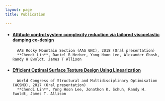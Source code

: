 ```yaml
---
layout: page
title: Publication

---
```

- #### [Attitude control system complexity reduction via tailored viscoelastic damping co-design](https://www.ideals.illinois.edu/handle/2142/106125)  
		AAS Rocky Mountain Section (AAS GNC), 2018 (Oral presentation)  
		**Chendi Lin**, Daniel R Herber, Yong Hoon Lee, Alexander Ghosh, Randy H Ewoldt, James T Allison

- #### [Efficient Optimal Surface Texture Design Using Linearization](https://link.springer.com/chapter/10.1007/978-3-319-67988-4_48)  
		World Congress of Structural and Multidisciplinary Optimisation (WCSMO), 2017 (Oral presentation)  
		**Chendi Lin**, Yong Hoon Lee, Jonathon K. Schuh, Randy H. Ewoldt, James T. Allison


